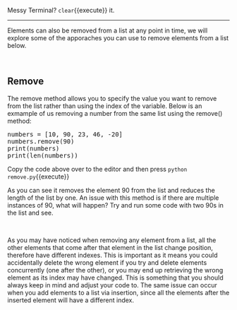 Messy Terminal? `clear`{{execute}} it.
<hr>

Elements can also be removed from a list at any point in time, we will explore some of the apporaches you can use to remove elements from a list below.

</br>

## **Remove**
The remove method allows you to specify the value you want to remove from the list rather than using the index of the variable. Below is an exmample of us removing a number from the same list using the remove() method:

<pre class="file" data-filename="remove.py" data-target="replace">
numbers = [10, 90, 23, 46, -20]
numbers.remove(90)
print(numbers)
print(len(numbers))
</pre>

Copy the code above over to the editor and then press
`python remove.py`{{execute}}

As you can see it removes the element 90 from the list and reduces the length of the list by one. An issue with this method is if there are multiple instances of 90, what will happen? Try and run some code with two 90s in the list and see. 

</br>

As you  may have noticed when removing any element from a list, all the other elements that come after that element in the list change position, therefore have different indexes. This is important as it means you could accidentally delete the wrong element if you try and delete elements concurrently (one after the other), or you may end up retrieving the wrong element as its index may have changed. This is something that you should always keep in mind and adjust your code to. The same issue can occur when you add elements to a list via insertion, since all the elements after the inserted element will have a different index. 